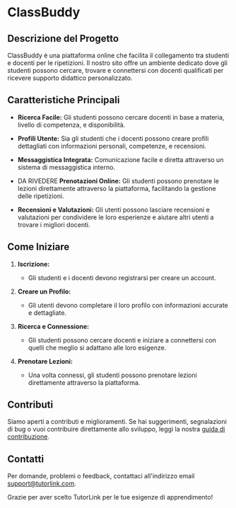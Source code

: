 # ClassBuddy

## Descrizione del Progetto

ClassBuddy è una piattaforma online che facilita il collegamento tra studenti e docenti per le ripetizioni. Il nostro sito offre un ambiente dedicato dove gli studenti possono cercare, trovare e connettersi con docenti qualificati per ricevere supporto didattico personalizzato.

## Caratteristiche Principali

- **Ricerca Facile:** Gli studenti possono cercare docenti in base a materia, livello di competenza, e disponibilità.
  
- **Profili Utente:** Sia gli studenti che i docenti possono creare profili dettagliati con informazioni personali, competenze, e recensioni.

- **Messaggistica Integrata:** Comunicazione facile e diretta attraverso un sistema di messaggistica interno.

- DA RIVEDERE **Prenotazioni Online:** Gli studenti possono prenotare le lezioni direttamente attraverso la piattaforma, facilitando la gestione delle ripetizioni.

- **Recensioni e Valutazioni:** Gli utenti possono lasciare recensioni e valutazioni per condividere le loro esperienze e aiutare altri utenti a trovare i migliori docenti.

## Come Iniziare

1. **Iscrizione:**
   - Gli studenti e i docenti devono registrarsi per creare un account.
   
2. **Creare un Profilo:**
   - Gli utenti devono completare il loro profilo con informazioni accurate e dettagliate.

3. **Ricerca e Connessione:**
   - Gli studenti possono cercare docenti e iniziare a connettersi con quelli che meglio si adattano alle loro esigenze.

4. **Prenotare Lezioni:**
   - Una volta connessi, gli studenti possono prenotare lezioni direttamente attraverso la piattaforma.

## Contributi

Siamo aperti a contributi e miglioramenti. Se hai suggerimenti, segnalazioni di bug o vuoi contribuire direttamente allo sviluppo, leggi la nostra [guida di contribuzione](CONTRIBUTING.md).

## Contatti

Per domande, problemi o feedback, contattaci all'indirizzo email support@tutorlink.com.

Grazie per aver scelto TutorLink per le tue esigenze di apprendimento!

